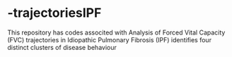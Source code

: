 # -trajectoriesIPF
This repository has codes associted with Analysis of Forced Vital Capacity (FVC) trajectories in Idiopathic Pulmonary Fibrosis (IPF) identifies four distinct clusters of disease behaviour
